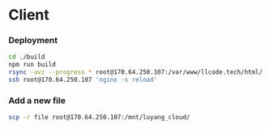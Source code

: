 # Client

### Deployment

```sh
cd ./build 
npm run build
rsync -avz --progress * root@170.64.250.107:/var/www/llcode.tech/html/
ssh root@170.64.250.107 'nginx -s reload'
```

### Add a new file

```sh
scp -r file root@170.64.250.107:/mnt/luyang_cloud/
```
